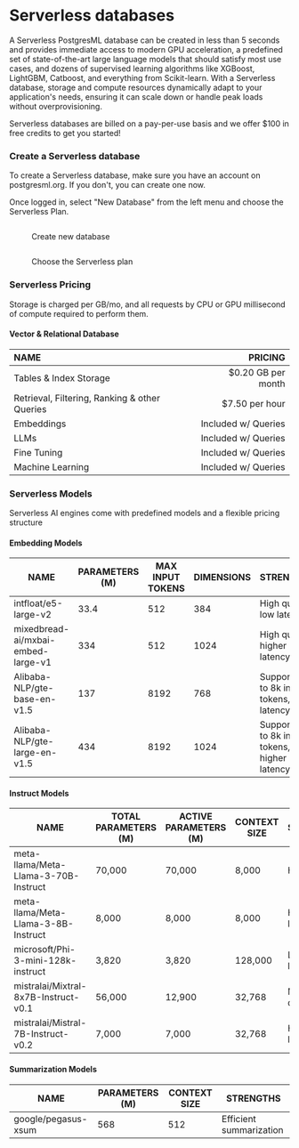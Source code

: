 # Serverless databases

A Serverless PostgresML database can be created in less than 5 seconds and provides immediate access to modern GPU acceleration, a predefined set of state-of-the-art large language models that should satisfy most use cases, and dozens of supervised learning algorithms like XGBoost, LightGBM, Catboost, and everything from Scikit-learn.
With a Serverless database, storage and compute resources dynamically adapt to your application's needs, ensuring it can scale down or handle peak loads without overprovisioning.

Serverless databases are billed on a pay-per-use basis and we offer $100 in free credits to get you started!

### Create a Serverless database

To create a Serverless database, make sure you have an account on postgresml.org. If you don't, you can create one now.

Once logged in, select "New Database" from the left menu and choose the Serverless Plan.

<figure><img src="../../.gitbook/assets/image (1).png" alt=""><figcaption><p>Create new database</p></figcaption></figure>

<figure><img src="../../.gitbook/assets/image (2).png" alt=""><figcaption><p>Choose the Serverless plan</p></figcaption></figure>


### Serverless Pricing 
Storage is charged per GB/mo, and all requests by CPU or GPU millisecond of compute required to perform them.

#### Vector & Relational Database
| NAME | PRICING |
| :--- | ---: |
| Tables & Index Storage | $0.20 GB per month |
| Retrieval, Filtering, Ranking & other Queries | $7.50 per hour |
| Embeddings | Included w/ Queries |
| LLMs | Included w/ Queries |
| Fine Tuning | Included w/ Queries |
| Machine Learning | Included w/ Queries |


### Serverless Models

Serverless AI engines come with predefined models and a flexible pricing structure

#### Embedding Models
| NAME | PARAMETERS (M) | MAX INPUT TOKENS | DIMENSIONS | STRENGTHS |
| --- | --- | --- | --- | --- | 
| intfloat/e5-large-v2 | 33.4 | 512 | 384 | High quality, low latency |
| mixedbread-ai/mxbai-embed-large-v1 | 334 | 512 | 1024 | High quality, higher latency |
| Alibaba-NLP/gte-base-en-v1.5 | 137 | 8192 | 768 | Supports up to 8k input tokens, low latency |
| Alibaba-NLP/gte-large-en-v1.5 | 434 | 8192 | 1024 | Supports up to 8k input tokens, higher latency |

#### Instruct Models
| NAME | TOTAL PARAMETERS (M) | ACTIVE PARAMETERS (M) | CONTEXT SIZE | STRENGTHS |
| --- | --- | --- | --- | --- | 
| meta-llama/Meta-Llama-3-70B-Instruct | 70,000 | 70,000 | 8,000 | High quality |
| meta-llama/Meta-Llama-3-8B-Instruct | 8,000 | 8,000 | 8,000 | High quality, low latency |
| microsoft/Phi-3-mini-128k-instruct | 3,820 | 3,820 | 128,000 | Lowest latency |
| mistralai/Mixtral-8x7B-Instruct-v0.1 | 56,000 | 12,900 | 32,768 | MOE high quality |
| mistralai/Mistral-7B-Instruct-v0.2 | 7,000 | 7,000 | 32,768 | High quality, low latency |

#### Summarization Models
| NAME | PARAMETERS (M) | CONTEXT SIZE | STRENGTHS |
| --- | --- | --- | --- |
| google/pegasus-xsum | 568 | 512 | Efficient summarization |
